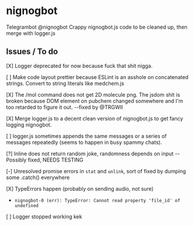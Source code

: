 # nignogbot

Telegrambot @nignogbot
Crappy nignogbot.js code to be cleaned up, then merge with logger.js 

## Issues / To do

[X] Logger deprecated for now because fuck that shit nigga.

[ ] Make code layout prettier because ESLint is an asshole on concatenated strings.     Convert to string literals like medchem.js

[X] The /mol command does not get 2D molecule png. The jsdom shit is broken because DOM element on pubchem changed somewhere and I'm too retarded to figure it out.
--fixed by @TRGWII
    
[X] Merge logger.js to a decent clean version of nignogbot.js to get fancy logging nignogbot.

[ ] logger.js sometimes appends the same messages or a series of messages repeatedly (seems to happen in busy spammy chats).

[?] Inline does not return random joke, randomness depends on input -- Possibly fixed, NEEDS TESTING

[-] Unresolved promise errors in `stat` and `unlink`, sort of fixed by dumping some .catch() everywhere

[X] TypeErrors happen (probably on sending audio, not sure)
-    `nignogbot-0 (err): TypeError: Cannot read property 'file_id' of undefined`

[ ] Logger stopped working kek